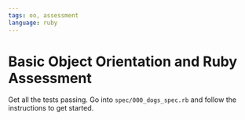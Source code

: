 ```yaml
---
tags: oo, assessment
language: ruby
---
```


# Basic Object Orientation and Ruby Assessment

Get all the tests passing. Go into `spec/000_dogs_spec.rb` and follow the instructions to get started. 